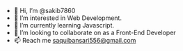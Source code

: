 - 👋 Hi, I’m @sakib7860
- 👀 I’m interested in Web Development.
- 🌱 I’m currently learning Javascript. 
- 💞️ I’m looking to collaborate on as a Front-End Developer  
- 📫 Reach me saquibansari556@gmail.com 

<!---
sakib7860/sakib7860 is a ✨ special ✨ repository because its `README.md` (this file) appears on your GitHub profile.
You can click the Preview link to take a look at your changes.
--->
